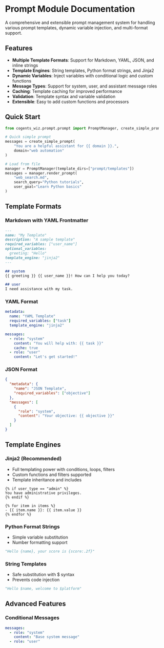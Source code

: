 # Prompt Module Documentation

A comprehensive and extensible prompt management system for handling various prompt templates, dynamic variable injection, and multi-format support.

## Features

- **Multiple Template Formats**: Support for Markdown, YAML, JSON, and inline strings
- **Template Engines**: String templates, Python format strings, and Jinja2
- **Dynamic Variables**: Inject variables with conditional logic and custom functions
- **Message Types**: Support for system, user, and assistant message roles
- **Caching**: Template caching for improved performance
- **Validation**: Template syntax and variable validation
- **Extensible**: Easy to add custom functions and processors

## Quick Start

```python
from cogents_wiz.prompt.prompt import PromptManager, create_simple_prompt

# Quick simple prompt
messages = create_simple_prompt(
    "You are a helpful assistant for {{ domain }}.",
    domain="web automation"
)

# Load from file
manager = PromptManager(template_dirs=["prompt/templates"])
messages = manager.render_prompt(
    "web_search.md",
    search_query="Python tutorials",
    user_goal="Learn Python basics"
)
```

## Template Formats

### Markdown with YAML Frontmatter

```markdown
---
name: "My Template"
description: "A sample template"
required_variables: ["user_name"]
optional_variables:
  greeting: "Hello"
template_engine: "jinja2"
---

## system
{{ greeting }} {{ user_name }}! How can I help you today?

## user
I need assistance with my task.
```

### YAML Format

```yaml
metadata:
  name: "YAML Template"
  required_variables: ["task"]
  template_engine: "jinja2"

messages:
  - role: "system"
    content: "You will help with: {{ task }}"
    cache: true
  - role: "user" 
    content: "Let's get started!"
```

### JSON Format

```json
{
  "metadata": {
    "name": "JSON Template",
    "required_variables": ["objective"]
  },
  "messages": [
    {
      "role": "system",
      "content": "Your objective: {{ objective }}"
    }
  ]
}
```

## Template Engines

### Jinja2 (Recommended)
- Full templating power with conditions, loops, filters
- Custom functions and filters supported
- Template inheritance and includes

```jinja2
{% if user_type == "admin" %}
You have administrative privileges.
{% endif %}

{% for item in items %}
- {{ item.name }}: {{ item.value }}
{% endfor %}
```

### Python Format Strings
- Simple variable substitution
- Number formatting support

```python
"Hello {name}, your score is {score:.2f}"
```

### String Templates
- Safe substitution with $ syntax
- Prevents code injection

```python
"Hello $name, welcome to $platform"
```

## Advanced Features

### Conditional Messages

```yaml
messages:
  - role: "system"
    content: "Base system message"
  - role: "user"
```

